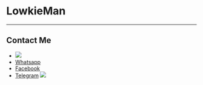 # LowkieMan
---
## Contact Me 
- [![](https://avatars.githubusercontent.com/u/168167290?s=48&v=4)](https://www.linkedin.com/in/wilfredtinega)
- [Whatsapp](https://wa.me/254798732981)
- [Facebook](https://facebook.com/tinegamamboleo)
- [Telegram](https://facebook.com/tinegamamboleo)
![](https://avatars.githubusercontent.com/u/168167290?s=48&v=4)


